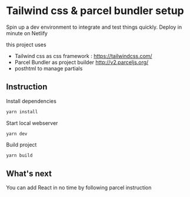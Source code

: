# Tailwind css & parcel bundler setup

Spin up a dev environment to integrate and test things quickly. Deploy in minute on Netlify

this project uses

- Tailwind css as css framework : https://tailwindcss.com/
- Parcel Bundler as project builder http://v2.parceljs.org/
- posthtml to manage partials

## Instruction

Install dependencies

```bash
yarn install
```

Start local webserver

```bqsh
yarn dev
```

Build project

```bash
yarn build
```

## What's next

You can add React in no time by following parcel instruction
